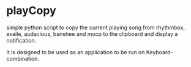 # playCopy
simple python script to copy the current playing song from rhythmbox, exaile, audacious, 
banshee and mocp to the clipboard and display a notification.

It is designed to be used as an application to be run on Keyboard-combination.
